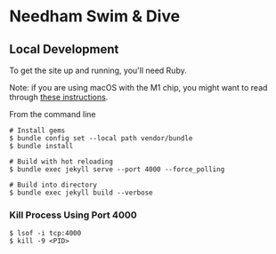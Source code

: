 # Needham Swim & Dive

## Local Development

To get the site up and running, you'll need Ruby.

Note: if you are using macOS with the M1 chip, you might want to read through [these instructions](https://www.shouvikbasak.net/website/jekyll-on-macos-apple-m1-solved/).

From the command line
```
# Install gems
$ bundle config set --local path vendor/bundle
$ bundle install

# Build with hot reloading
$ bundle exec jekyll serve --port 4000 --force_polling

# Build into directory
$ bundle exec jekyll build --verbose
```

### Kill Process Using Port 4000

```
$ lsof -i tcp:4000
$ kill -9 <PID>
```
